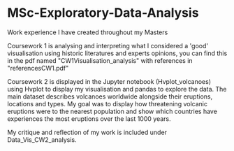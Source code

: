 # MSc-Exploratory-Data-Analysis
Work experience I have created throughout my Masters

Coursework 1 is analysing and interpreting what I considered a 'good' visualisation using historic literatures and experts opinions, you can find this in the pdf named "CW1Visualisation_analysis" with references in "referencesCW1.pdf"



Coursework 2 is displayed in the Jupyter notebook (Hvplot_volcanoes) using Hvplot to display my visualisation and pandas to explore the data.
The main dataset describes volcanoes worldwide alongside their eruptions, locations and types. My goal was to display how threatening volcanic eruptions were to the nearest population and show which countries have experiences the most eruptions over the last 1000 years.

My critique and reflection of my work is included under Data_Vis_CW2_analysis.
